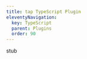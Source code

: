 ```yaml
---
title: tap TypeScript Plugin
eleventyNavigation:
  key: TypeScript
  parent: Plugins
  order: 90
---
```


stub
